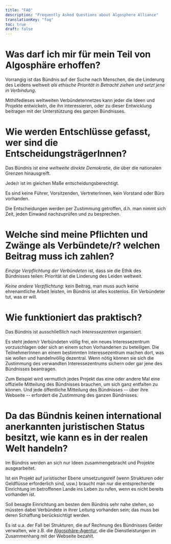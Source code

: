 ```yaml
---
title: "FAQ"
description: "Frequently Asked Questions about Algosphere Alliance"
translationKey: "faq"
toc: true
draft: false
---
```


# Was darf ich mir  für mein Teil von Algosphäre erhoffen?
Vorrangig ist das Bündnis auf der Suche nach Menschen, die die Linderung des Leidens weltweit *als ethische Priorität in Betracht ziehen und setzt jene in Verbindung*.

Mithilfedieses weltweiten Verbündetennetzes kann jeder die Ideen und Projekte entwickeln, die ihn interessieren, oder zu dieser Entwicklung beitragen mit der Unterstützung des ganzen Bündnisses.

# Wie werden Entschlüsse gefasst, wer sind die EntscheidungsträgerInnen?
Das Bündnis ist eine *weltweite direkte Demokratie*, die über die nationalen Grenzen hinausgreift.

Jede/r ist im gleichen Maße entscheidungsberechtigt.

Es sind keine Führer, Vorsitzenden, VertreterInnen, kein Vorstand oder Büro vorhanden.

Die Entscheidungen werden per Zustimmung getroffen, d.h. man nimmt sich Zeit, jeden Einwand nachzuprüfen und zu besprechen.

# Welche sind meine Pflichten und  Zwänge als Verbündete/r? welchen Beitrag muss ich zahlen?
*Einzige Verpflichtung der Verbündeten* ist, dass sie die Ethik des Bündnisses teilen: Priorität ist die Linderung des Leiden weltweit.

*Keine andere Verpflichtung*: kein Beitrag, man muss auch keine ehrenamtliche Arbeit leisten, im Bündnis ist alles kostenlos. Ein Verbündeter tut, was er will.

# Wie funktioniert das praktisch?
Das Bündnis ist ausschließlich nach *Interessezentren* organisiert.

Es steht jedem/r Verbündeten völlig frei, ein neues Interessezentrum vorzuschlagen oder sich an einem schon Vorhandenen zu beteiligen. Die TeilnehmerInnen an einem bestimmten Interessezentrum machen dort, was sie wollen und handelnvöllig dezentral.  Wenn nötig können sie sich die Zustimmung des verwandten Interessezentrums sichern oder gar jene des Bündnisses beantragen.

Zum Beispiel wird vermutlich jedes Projekt das eine oder andere Mal eine offizielle Mitteilung des Bündnisses brauchen, um sich ganz entfalten zu können. Und jede öffentliche Mitteilung des Bündnisses -- über ihre Webseite -- erfordert die Zustimmung des ganzen Bündnisses.

# Da das Bündnis keinen international anerkannten juristischen Status besitzt, wie kann es in der realen Welt handeln?
Im Bündnis werden an sich nur Ideen zusammengebracht und Projekte ausgearbeitet.

Ist ein Projekt auf juristischer Ebene umsetzungsreif (wenn Strukturen oder Geldflüsse erforderlich sind, usw.) braucht man nur die entsprechende Einrichtung im betroffenen Lande ins Leben zu rufen, wenn es nicht bereits vorhanden ist.

Soll besagte Einrichtung am besten dem Bündnis sehr nahe stehen, so müssten dabei Verbündete in ihrer Leitung vorhanden sein; das muss bei deren Schaffung berücksichtigt werden.

Es ist u.a. der Fall bei Strukturen, die auf Rechnung des Bündnisses Gelder verwalten, wie z.B. die [Algosphäre-Agentur](https://www.ic.gc.ca/app/scr/cc/CorporationsCanada/fdrlCrpDtls.html?corpId=8368970&V_TOKEN=1381977666108&crpNm=agence%20algosph%E8re&crpNmbr=&bsNmbr=), die die Dienstleistungen im Zusammenhang mit der Webseite bezahlt.
